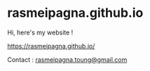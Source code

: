 # rasmeipagna.github.io
Hi, here's my website !

https://rasmeipagna.github.io/

Contact : rasmeipagna.toung@gmail.com
